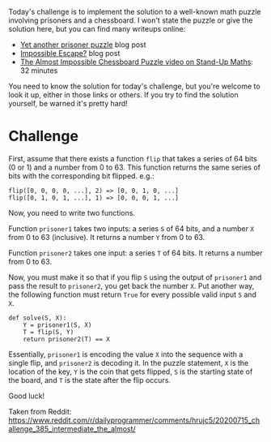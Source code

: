 Today's challenge is to implement the solution to a well-known math puzzle involving prisoners and a chessboard. I won't state the puzzle or give the solution here, but you can find many writeups online:

* [Yet another prisoner puzzle](http://olivernash.org/2009/10/31/yet-another-prisoner-puzzle/index.html) blog post
* [Impossible Escape?](http://datagenetics.com/blog/december12014/index.html) blog post
* [The Almost Impossible Chessboard Puzzle video on Stand-Up Maths](https://www.youtube.com/watch?v=as7Gkm7Y7h4): 32 minutes

You need to know the solution for today's challenge, but you're welcome to look it up, either in those links or others. If you try to find the solution yourself, be warned it's pretty hard!

# Challenge

First, assume that there exists a function `flip` that takes a series of 64 bits (0 or 1) and a number from 0 to 63. This function returns the same series of bits with the corresponding bit flipped. e.g.:

    flip([0, 0, 0, 0, ...], 2) => [0, 0, 1, 0, ...]
    flip([0, 1, 0, 1, ...], 1) => [0, 0, 0, 1, ...]

Now, you need to write two functions.

Function `prisoner1` takes two inputs: a series `S` of 64 bits, and a number `X` from 0 to 63 (inclusive). It returns a number `Y` from 0 to 63.

Function `prisoner2` takes one input: a series `T` of 64 bits. It returns a number from 0 to 63.

Now, you must make it so that if you flip `S` using the output of `prisoner1` and pass the result to `prisoner2`, you get back the number `X`. Put another way, the following function must return `True` for every possible valid input `S` and `X`.

    def solve(S, X):
        Y = prisoner1(S, X)
        T = flip(S, Y)
        return prisoner2(T) == X

Essentially, `prisoner1` is encoding the value `X` into the sequence with a single flip, and `prisoner2` is decoding it. In the puzzle statement, `X` is the location of the key, `Y` is the coin that gets flipped, `S` is the starting state of the board, and `T` is the state after the flip occurs.

Good luck!

Taken from Reddit: https://www.reddit.com/r/dailyprogrammer/comments/hrujc5/20200715_challenge_385_intermediate_the_almost/